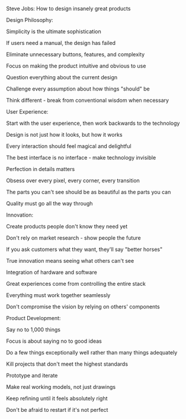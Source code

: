 Steve Jobs: How to design insanely great products

Design Philosophy:

Simplicity is the ultimate sophistication

If users need a manual, the design has failed

Eliminate unnecessary buttons, features, and complexity

Focus on making the product intuitive and obvious to use

Question everything about the current design

Challenge every assumption about how things "should" be

Think different - break from conventional wisdom when necessary

User Experience:

Start with the user experience, then work backwards to the technology

Design is not just how it looks, but how it works

Every interaction should feel magical and delightful

The best interface is no interface - make technology invisible

Perfection in details matters

Obsess over every pixel, every corner, every transition

The parts you can't see should be as beautiful as the parts you can

Quality must go all the way through

Innovation:

Create products people don't know they need yet

Don't rely on market research - show people the future

If you ask customers what they want, they'll say "better horses"

True innovation means seeing what others can't see

Integration of hardware and software

Great experiences come from controlling the entire stack

Everything must work together seamlessly

Don't compromise the vision by relying on others' components

Product Development:

Say no to 1,000 things

Focus is about saying no to good ideas

Do a few things exceptionally well rather than many things adequately

Kill projects that don't meet the highest standards

Prototype and iterate

Make real working models, not just drawings

Keep refining until it feels absolutely right

Don't be afraid to restart if it's not perfect
